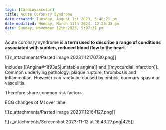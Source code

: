 ```yaml
---
tags: [Cardiovascular]
title: Acute Coronary Syndrome
date created: Tuesday, August 1st 2023, 5:40:21 pm
date modified: Monday, March 11th 2024, 12:20:38 pm
date: Sunday, November 12th 2023, 5:07:31 pm
---
```


Acute coronary syndrome is **a term used to describe a range of conditions associated with sudden, reduced blood flow to the heart**.

![[z_attachments/Pasted image 20231112170730.png]]

Includes [[Angina#^1f93a5|unstable angina]] and [[myocardial infarction]]. Common underlying pathology: plaque rupture, thrombosis and inflammation. However can rarely be caused by emboli, coronary spasm or vasculitis.

Therefore share common risk factors

ECG changes of MI over time

![[z_attachments/Pasted image 20231112164127.png]]


![[z_attachments/Screenshot 2023-11-12 at 16.43.27.png|425]]